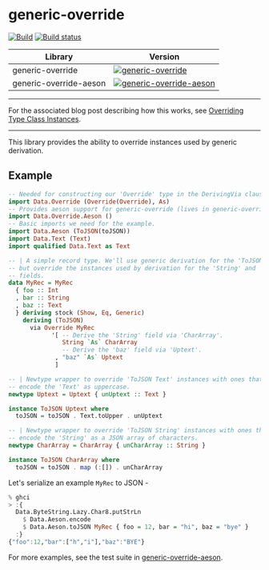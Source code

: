 # generic-override

[![Build](https://img.shields.io/travis/estatico/generic-override.svg?logo=travis)](http://travis-ci.org/estatico/generic-override)
[![Build status](https://github.com/estatico/generic-override/actions/workflows/Cabal.yml/badge.svg)](https://github.com/estatico/generic-override/actions/workflows/Cabal.yml)

| Library                | Version |
| ---------------------- | ------- |
| generic-override       | [![generic-override](https://img.shields.io/hackage/v/generic-override.svg?logo=haskell&color=blueviolet)](https://hackage.haskell.org/package/generic-override) |
| generic-override-aeson | [![generic-override-aeson](https://img.shields.io/hackage/v/generic-override-aeson.svg?logo=haskell&color=blueviolet)](https://hackage.haskell.org/package/generic-override-aeson) |

-------------------------

For the associated blog post describing how this works, see
[Overriding Type Class Instances](http://caryrobbins.com/dev/overriding-type-class-instances-2/).

-------------------------

This library provides the ability to override instances used by generic derivation.

## Example

```haskell
-- Needed for constructing our 'Override' type in the DerivingVia clause.
import Data.Override (Override(Override), As)
-- Provides aeson support for generic-override (lives in generic-override-aeson).
import Data.Override.Aeson ()
-- Basic imports we need for the example.
import Data.Aeson (ToJSON(toJSON))
import Data.Text (Text)
import qualified Data.Text as Text

-- | A simple record type. We'll use generic derivation for the 'ToJSON' instance
-- but override the instances used by derivation for the 'String' and 'baz'
-- fields.
data MyRec = MyRec
  { foo :: Int
  , bar :: String
  , baz :: Text
  } deriving stock (Show, Eq, Generic)
    deriving (ToJSON)
      via Override MyRec
            '[ -- Derive the 'String' field via 'CharArray'.
               String `As` CharArray
               -- Derive the 'baz' field via 'Uptext'.
             , "baz" `As` Uptext
             ]

-- | Newtype wrapper to override 'ToJSON Text' instances with ones that
-- encode the 'Text' as uppercase.
newtype Uptext = Uptext { unUptext :: Text }

instance ToJSON Uptext where
  toJSON = toJSON . Text.toUpper . unUptext

-- | Newtype wrapper to override 'ToJSON String' instances with ones that
-- encode the 'String' as a JSON array of characters.
newtype CharArray = CharArray { unCharArray :: String }

instance ToJSON CharArray where
  toJSON = toJSON . map (:[]) . unCharArray
```

Let's serialize an example `MyRec` to JSON -

```haskell
% ghci
> :{
  Data.ByteString.Lazy.Char8.putStrLn
    $ Data.Aeson.encode
    $ Data.Aeson.toJSON MyRec { foo = 12, bar = "hi", baz = "bye" }
  :}
{"foo":12,"bar":["h","i"],"baz":"BYE"}
```

For more examples, see the test suite in
[generic-override-aeson](https://github.com/estatico/generic-override/blob/master/generic-override-aeson/test/Test.hs).
